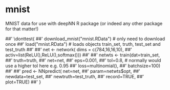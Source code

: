 # mnist

MNIST data for use with deepNN R package (or indeed any other package for that matter!)

##' \donttest{
##' download_mnist("mnist.RData") # only need to download once
##' load("mnist.RData") # loads objects train_set, truth, test_set and test_truth
##'
##' net <- network( dims = c(784,16,16,10),
##'                 activ=list(ReLU(),ReLU(),softmax()))
##'
##' netwts <- train(dat=train_set,
##'                 truth=truth,
##'                 net=net,
##'                 eps=0.001,
##'                 tol=0.8, # normally would use a higher tol here e.g. 0.95
##'                 loss=multinomial(),
##'                 batchsize=100)
##'
##' pred <- NNpredict(  net=net,
##'                     param=netwts$opt,
##'                     newdata=test_set,
##'                     newtruth=test_truth,
##'                     record=TRUE,
##'                     plot=TRUE)
##' }
